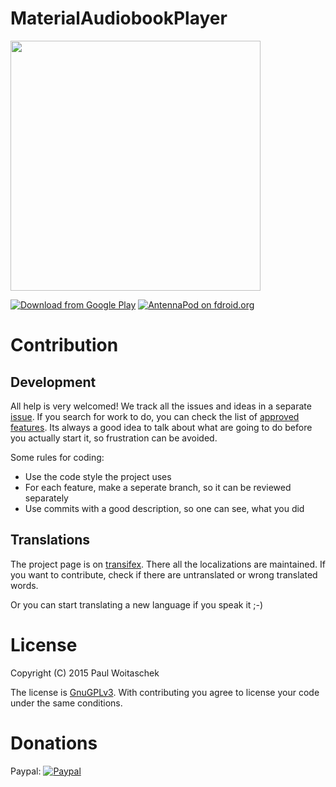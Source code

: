 MaterialAudiobookPlayer
=======================

<a href="https://play.google.com/store/apps/details?id=de.ph1b.audiobook"><img src="https://github.com/Ph1b/MaterialAudiobookPlayer/blob/master/Images/map-port.jpg" width="400" ></a>

[![Download from Google Play](http://www.android.com/images/brand/android_app_on_play_large.png "Download from Google Play")](https://play.google.com/store/apps/details?id=de.ph1b.audiobook)
[![AntennaPod on fdroid.org](https://camo.githubusercontent.com/7df0eafa4433fa4919a56f87c3d99cf81b68d01c/68747470733a2f2f662d64726f69642e6f72672f77696b692f696d616765732f632f63342f462d44726f69642d627574746f6e5f617661696c61626c652d6f6e2e706e67 "Download from fdroid.org")](https://f-droid.org/repository/browse/?fdfilter=material&fdid=de.ph1b.audiobook)

# Contribution

## Development

All help is very welcomed! We track all the issues and ideas in a separate [issue](https://github.com/Ph1b/MaterialAudiobookPlayer/issues). If you search for work to do, you can check the list of [approved features](https://github.com/Ph1b/MaterialAudiobookPlayer/issues?q=is%3Aopen+is%3Aissue+label%3A%22feature+approved%22). 
Its always a good idea to talk about what are going to do before you actually start it, so frustration can be avoided.

Some rules for coding:
* Use the code style the project uses
* For each feature, make a seperate branch, so it can be reviewed separately
* Use commits with a good description, so one can see, what you did

## Translations
The project page is on [transifex](https://www.transifex.com/projects/p/material-audiobook-player/). There all the localizations are maintained. If you want to contribute, check if there are untranslated or wrong translated words. 

Or you can start translating a new language if you speak it ;-)

# License
Copyright (C) 2015 Paul Woitaschek

The license is [GnuGPLv3](https://github.com/Ph1b/MaterialAudiobookPlayer/blob/master/LICENSE.md). With contributing you agree to license your code under the same conditions.

# Donations
Paypal: 
[![Paypal](https://www.paypalobjects.com/en_US/i/btn/btn_donate_LG.gif)](https://www.paypal.com/cgi-bin/webscr?cmd=_s-xclick&hosted_button_id=HVZXESGUMV7N6)
